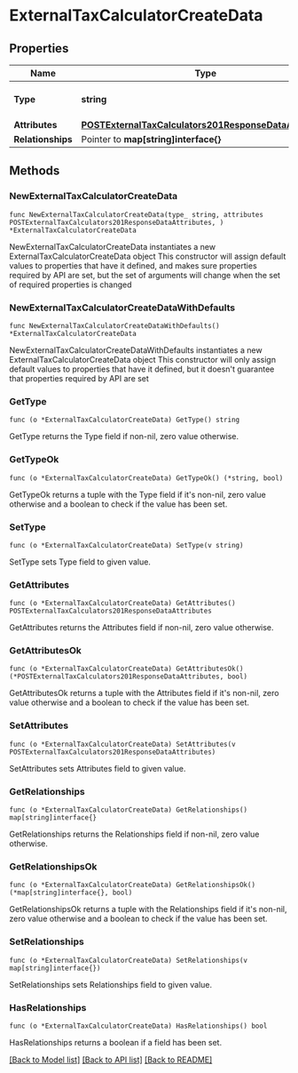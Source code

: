# ExternalTaxCalculatorCreateData

## Properties

Name | Type | Description | Notes
------------ | ------------- | ------------- | -------------
**Type** | **string** | The resource&#39;s type | 
**Attributes** | [**POSTExternalTaxCalculators201ResponseDataAttributes**](POSTExternalTaxCalculators201ResponseDataAttributes.md) |  | 
**Relationships** | Pointer to **map[string]interface{}** |  | [optional] 

## Methods

### NewExternalTaxCalculatorCreateData

`func NewExternalTaxCalculatorCreateData(type_ string, attributes POSTExternalTaxCalculators201ResponseDataAttributes, ) *ExternalTaxCalculatorCreateData`

NewExternalTaxCalculatorCreateData instantiates a new ExternalTaxCalculatorCreateData object
This constructor will assign default values to properties that have it defined,
and makes sure properties required by API are set, but the set of arguments
will change when the set of required properties is changed

### NewExternalTaxCalculatorCreateDataWithDefaults

`func NewExternalTaxCalculatorCreateDataWithDefaults() *ExternalTaxCalculatorCreateData`

NewExternalTaxCalculatorCreateDataWithDefaults instantiates a new ExternalTaxCalculatorCreateData object
This constructor will only assign default values to properties that have it defined,
but it doesn't guarantee that properties required by API are set

### GetType

`func (o *ExternalTaxCalculatorCreateData) GetType() string`

GetType returns the Type field if non-nil, zero value otherwise.

### GetTypeOk

`func (o *ExternalTaxCalculatorCreateData) GetTypeOk() (*string, bool)`

GetTypeOk returns a tuple with the Type field if it's non-nil, zero value otherwise
and a boolean to check if the value has been set.

### SetType

`func (o *ExternalTaxCalculatorCreateData) SetType(v string)`

SetType sets Type field to given value.


### GetAttributes

`func (o *ExternalTaxCalculatorCreateData) GetAttributes() POSTExternalTaxCalculators201ResponseDataAttributes`

GetAttributes returns the Attributes field if non-nil, zero value otherwise.

### GetAttributesOk

`func (o *ExternalTaxCalculatorCreateData) GetAttributesOk() (*POSTExternalTaxCalculators201ResponseDataAttributes, bool)`

GetAttributesOk returns a tuple with the Attributes field if it's non-nil, zero value otherwise
and a boolean to check if the value has been set.

### SetAttributes

`func (o *ExternalTaxCalculatorCreateData) SetAttributes(v POSTExternalTaxCalculators201ResponseDataAttributes)`

SetAttributes sets Attributes field to given value.


### GetRelationships

`func (o *ExternalTaxCalculatorCreateData) GetRelationships() map[string]interface{}`

GetRelationships returns the Relationships field if non-nil, zero value otherwise.

### GetRelationshipsOk

`func (o *ExternalTaxCalculatorCreateData) GetRelationshipsOk() (*map[string]interface{}, bool)`

GetRelationshipsOk returns a tuple with the Relationships field if it's non-nil, zero value otherwise
and a boolean to check if the value has been set.

### SetRelationships

`func (o *ExternalTaxCalculatorCreateData) SetRelationships(v map[string]interface{})`

SetRelationships sets Relationships field to given value.

### HasRelationships

`func (o *ExternalTaxCalculatorCreateData) HasRelationships() bool`

HasRelationships returns a boolean if a field has been set.


[[Back to Model list]](../README.md#documentation-for-models) [[Back to API list]](../README.md#documentation-for-api-endpoints) [[Back to README]](../README.md)



